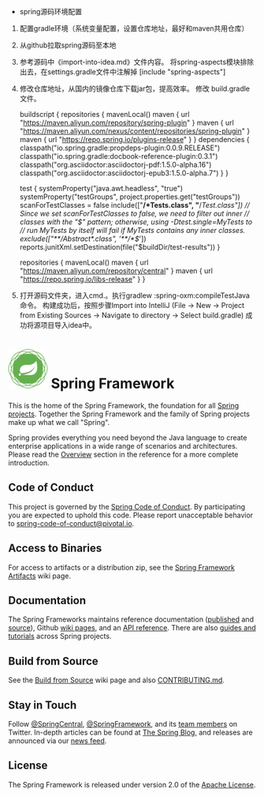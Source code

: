 * spring源码环境配置
1. 配置gradle环境（系统变量配置，设置仓库地址，最好和maven共用仓库）   
2. 从github拉取spring源码至本地 
3. 参考源码中《import-into-idea.md》文件内容。
    将spring-aspects模块排除出去，在settings.gradle文件中注解掉
    [include "spring-aspects"]
4. 修改仓库地址，从国内的镜像仓库下载jar包，提高效率。
    修改 build.gradle文件。

    buildscript {
        repositories {
            mavenLocal()
            maven { url "https://maven.aliyun.com/repository/spring-plugin" }
            maven { url "https://maven.aliyun.com/nexus/content/repositories/spring-plugin" }
            maven { url "https://repo.spring.io/plugins-release" }
        }
        dependencies {
            classpath("io.spring.gradle:propdeps-plugin:0.0.9.RELEASE")
            classpath("io.spring.gradle:docbook-reference-plugin:0.3.1")
            classpath("org.asciidoctor:asciidoctorj-pdf:1.5.0-alpha.16")
            classpath("org.asciidoctor:asciidoctorj-epub3:1.5.0-alpha.7")
        }
    }

    test {
            systemProperty("java.awt.headless", "true")
            systemProperty("testGroups", project.properties.get("testGroups"))
            scanForTestClasses = false
            include(["**/*Tests.class", "**/*Test.class"])
            // Since we set scanForTestClasses to false, we need to filter out inner
            // classes with the "$" pattern; otherwise, using -Dtest.single=MyTests to
            // run MyTests by itself will fail if MyTests contains any inner classes.
            exclude(["**/Abstract*.class", '**/*$*'])
            reports.junitXml.setDestination(file("$buildDir/test-results"))
        }

    repositories {
         mavenLocal()
         maven { url "https://maven.aliyun.com/repository/central" }
             maven { url "https://repo.spring.io/libs-release" }
    }

5. 打开源码文件夹，进入cmd.。执行gradlew :spring-oxm:compileTestJava命令。
    构建成功后，按照步骤Import into IntelliJ (File -> New -> Project from Existing Sources -> Navigate to directory -> Select build.gradle)
    成功将源项目导入idea中。
    

# <img src="src/docs/asciidoc/images/spring-framework.png" width="80" height="80"> Spring Framework

This is the home of the Spring Framework, the foundation for all
[Spring projects](https://spring.io/projects). Together the Spring Framework and the family of Spring projects make up what we call "Spring". 

Spring provides everything you need beyond the Java language to create enterprise
applications in a wide range of scenarios and architectures. Please read the
[Overview](https://docs.spring.io/spring/docs/current/spring-framework-reference/overview.html#spring-introduction)
section in the reference for a more complete introduction.

## Code of Conduct

This project is governed by the [Spring Code of Conduct](CODE_OF_CONDUCT.adoc).
By participating you are expected to uphold this code.
Please report unacceptable behavior to spring-code-of-conduct@pivotal.io.

## Access to Binaries

For access to artifacts or a distribution zip, see the
[Spring Framework Artifacts](https://github.com/spring-projects/spring-framework/wiki/Spring-Framework-Artifacts)
wiki page.

## Documentation

The Spring Frameworks maintains reference documentation
([published](https://docs.spring.io/spring-framework/docs/current/spring-framework-reference/) and
[source](src/docs/asciidoc)),
Github [wiki pages](https://github.com/spring-projects/spring-framework/wiki), and an
[API reference](https://docs.spring.io/spring-framework/docs/current/javadoc-api/).
There are also [guides and tutorials](https://spring.io/guides) across Spring projects.

## Build from Source

See the [Build from Source](https://github.com/spring-projects/spring-framework/wiki/Build-from-Source)
wiki page and also [CONTRIBUTING.md](CONTRIBUTING.md).

## Stay in Touch

Follow [@SpringCentral](https://twitter.com/springcentral),
[@SpringFramework](https://twitter.com/springframework), and its
[team members](https://twitter.com/springframework/lists/team/members) on Twitter.
In-depth articles can be found at [The Spring Blog](https://spring.io/blog/),
and releases are announced via our [news feed](https://spring.io/blog/category/news).

## License

The Spring Framework is released under version 2.0 of the
[Apache License](https://www.apache.org/licenses/LICENSE-2.0).
